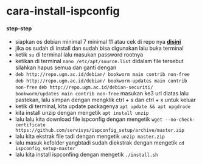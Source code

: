 # cara-install-ispconfig
#### step-step
- siapkan os debian minimal 7 minimal 11 atau cek di repo nya **[disini](https://github.com/servisys/ispconfig_setup/tree/master/distros)**
- jika os sudah di install dan sudah bisa digunakan lalu buka terminal
- ketik ```su``` di terminal lalu masukan password rootnya
- ketikan di terminal ``` nano /etc/apt/source.list ``` didalam file tersebut silahkan hapus semua dan ganti dengan
- ``` deb http://repo.ugm.ac.id/debian/ bookworm main contrib non-free ``` ``` deb http://repo.ugm.ac.id/debian/ bookworm-updates main contrib non-free ``` ``` deb http://repo.ugm.ac.id/debian-securiti/ bookworm/updates main contrib non-free ``` masukan  ke3 url diatas lalu pastekan, lalu simpan dengan mengklik ctrl + s dan ctrl + x untuk keluar
- ketik di terminal, kita update packagenya ``` apt update && apt upgdrade ```
- kita install unzip dengan mengetik ``` apt install unzip ```
- lalu lalu kita download file ispconfig dengan mengetik ``` wget --no-check-certificate https://github.com/servisys/ispconfig_setup/archive/master.zip ```
- lalu kita ekstrak file tadi dengan mengetik ``` unzip master.zip ```
- lalu masuk kefolder yangbtadi sudah diekstrak dengan mengetik ``` cd ispconfig_setup-master ```
- lalu kita install ispconfing dengan mengetik ```./install.sh ```
